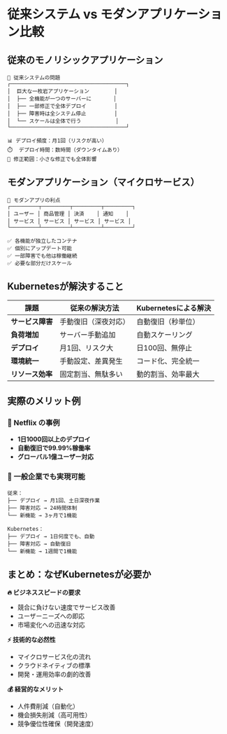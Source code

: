 # 従来システム vs モダンアプリケーション比較

## 従来のモノリシックアプリケーション

```
🏢 従来システムの問題
┌─────────────────────────────────────┐
│  巨大な一枚岩アプリケーション        │
│  ├── 全機能が一つのサーバーに       │
│  ├── 一部修正で全体デプロイ         │
│  ├── 障害時は全システム停止         │
│  └── スケールは全体で行う           │
└─────────────────────────────────────┘

📊 デプロイ頻度：月1回（リスクが高い）
⏱️  デプロイ時間：数時間（ダウンタイムあり）
🔧 修正範囲：小さな修正でも全体影響
```

## モダンアプリケーション（マイクロサービス）

```
🚀 モダンアプリの利点
┌─────────┬─────────┬─────────┬─────────┐
│ ユーザー │ 商品管理 │ 決済    │ 通知    │
│ サービス │ サービス │ サービス │ サービス │
└─────────┴─────────┴─────────┴─────────┘

✅ 各機能が独立したコンテナ
✅ 個別にアップデート可能
✅ 一部障害でも他は稼働継続
✅ 必要な部分だけスケール
```

## Kubernetesが解決すること

| 課題 | 従来の解決方法 | Kubernetesによる解決 |
|------|----------------|---------------------|
| **サービス障害** | 手動復旧（深夜対応）| 自動復旧（秒単位） |
| **負荷増加** | サーバー手動追加 | 自動スケーリング |
| **デプロイ** | 月1回、リスク大 | 日100回、無停止 |
| **環境統一** | 手動設定、差異発生 | コード化、完全統一 |
| **リソース効率** | 固定割当、無駄多い | 動的割当、効率最大 |

## 実際のメリット例

### 🎯 Netflix の事例
- **1日1000回以上のデプロイ**
- **自動復旧で99.99%稼働率**
- **グローバル1億ユーザー対応**

### 🎯 一般企業でも実現可能
```
従来：
├── デプロイ → 月1回、土日深夜作業
├── 障害対応 → 24時間体制
└── 新機能 → 3ヶ月で1機能

Kubernetes：
├── デプロイ → 1日何度でも、自動
├── 障害対応 → 自動復旧
└── 新機能 → 1週間で1機能
```

## まとめ：なぜKubernetesが必要か

**🔥 ビジネススピードの要求**
- 競合に負けない速度でサービス改善
- ユーザーニーズへの即応
- 市場変化への迅速な対応

**⚡ 技術的な必然性**
- マイクロサービス化の流れ
- クラウドネイティブの標準
- 開発・運用効率の劇的改善

**💰 経営的なメリット**
- 人件費削減（自動化）
- 機会損失削減（高可用性）
- 競争優位性確保（開発速度）
